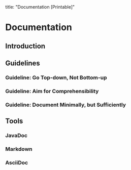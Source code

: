 <frontmatter>
title: "Documentation [Printable]"
</frontmatter>

<link rel="stylesheet" href="{{baseUrl}}/css/textbook.css">

<div class="website-content">

<div id="main">

# Documentation

## Introduction

<include src="introduction/what/print.md" boilerplate />

## Guidelines

### Guideline: Go Top-down, Not Bottom-up

<include src="guidelines/goTopDown/what/print.md" boilerplate />
<include src="guidelines/goTopDown/why/print.md" boilerplate />
<include src="guidelines/goTopDown/how/print.md" boilerplate />

### Guideline: Aim for Comprehensibility

<include src="guidelines/aimForComprehensibility/what/print.md" boilerplate />
<include src="guidelines/aimForComprehensibility/how/print.md" boilerplate />

### Guideline: Document Minimally, but Sufficiently

<include src="guidelines/documentMinimally/what/print.md" boilerplate />
<include src="guidelines/documentMinimally/how/print.md" boilerplate />

## Tools

### JavaDoc

<include src="tools/javaDoc/what/print.md" boilerplate />
<!-- TODO: add how -->

### Markdown

<include src="tools/markdown/what/print.md" boilerplate />
<!-- TODO: add how -->

### AsciiDoc

<include src="tools/asciiDoc/what/print.md" boilerplate />

</div>

</div>
